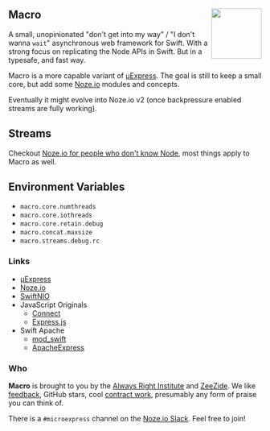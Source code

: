 <h2>Macro
  <img src="http://zeezide.com/img/macro/MacroExpressIcon128.png"
       align="right" width="100" height="100" />
</h2>

A small, unopinionated "don't get into my way" / "I don't wanna `wait`" 
asynchronous web framework for Swift.
With a strong focus on replicating the Node APIs in Swift.
But in a typesafe, and fast way.

Macro is a more capable variant of 
[µExpress](https://github.com/NozeIO/MicroExpress).
The goal is still to keep a small core, but add some 
[Noze.io](http://noze.io)
modules and concepts.

Eventually it might evolve into Noze.io v2 (once backpressure enabled streams
are fully working).

## Streams

Checkout [Noze.io for people who don't know Node](http://noze.io/noze4nonnode/),
most things apply to Macro as well.

## Environment Variables

- `macro.core.numthreads`
- `macro.core.iothreads`
- `macro.core.retain.debug`
- `macro.concat.maxsize`
- `macro.streams.debug.rc`

### Links

- [µExpress](http://www.alwaysrightinstitute.com/microexpress-nio2/)
- [Noze.io](http://noze.io)
- [SwiftNIO](https://github.com/apple/swift-nio)
- JavaScript Originals
  - [Connect](https://github.com/senchalabs/connect)
  - [Express.js](http://expressjs.com/en/starter/hello-world.html)
- Swift Apache
  - [mod_swift](http://mod-swift.org)
  - [ApacheExpress](http://apacheexpress.io)

### Who

**Macro** is brought to you by
the
[Always Right Institute](http://www.alwaysrightinstitute.com)
and
[ZeeZide](http://zeezide.de).
We like 
[feedback](https://twitter.com/ar_institute), 
GitHub stars, 
cool [contract work](http://zeezide.com/en/services/services.html),
presumably any form of praise you can think of.

There is a `#microexpress` channel on the 
[Noze.io Slack](http://slack.noze.io/). Feel free to join!
